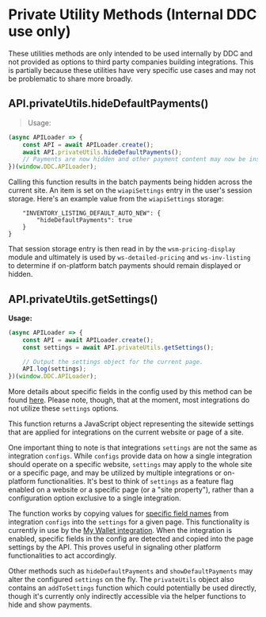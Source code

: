 # Private Utility Methods (Internal DDC use only)

These utilities methods are only intended to be used internally by DDC and not provided as options to third party companies building integrations. This is partially because these utilities have very specific use cases and may not be problematic to share more broadly.

## API.privateUtils.hideDefaultPayments()

> Usage:

```javascript
(async APILoader => {
	const API = await APILoader.create();
	await API.privateUtils.hideDefaultPayments();
	// Payments are now hidden and other payment content may now be inserted.
})(window.DDC.APILoader);
```

Calling this function results in the batch payments being hidden across the current site. An item is set on the `wiapiSettings` entry in the user's session storage. Here's an example value from the `wiapiSettings` storage:

```{
    "INVENTORY_LISTING_DEFAULT_AUTO_NEW": {
        "hideDefaultPayments": true
    }
}
```

That session storage entry is then read in by the `wsm-pricing-display` module and ultimately is used by `ws-detailed-pricing` and `ws-inv-listing` to determine if on-platform batch payments should remain displayed or hidden.

## API.privateUtils.getSettings()

**Usage:**

```javascript
(async APILoader => {
	const API = await APILoader.create();
	const settings = await API.privateUtils.getSettings();

	// Output the settings object for the current page.
	API.log(settings);
})(window.DDC.APILoader);
```

More details about specific fields in the config used by this method can be found [here](https://ghe.coxautoinc.com/DDC-WebPlatform/ddc-js-api/blob/master/src/utils/settings.js#L9). Please note, though, that at the moment, most integrations do not utilize these `settings` options.

This function returns a JavaScript object representing the sitewide settings that are applied for integrations on the current website or page of a site.

One important thing to note is that integrations `settings` are not the same as integration `configs`. While `configs` provide data on how a single integration should operate on a specific website, `settings` may apply to the whole site or a specific page, and may be utilized by multiple integrations or on-platform functionalities. It's best to think of `settings` as a feature flag enabled on a website or a specific page (or a "site property"), rather than a configuration option exclusive to a single integration.

The function works by copying values for [specific field names](https://ghe.coxautoinc.com/DDC-WebPlatform/ddc-js-api/blob/master/src/utils/settings.js#L9) from integration `configs` into the `settings` for a given page. This functionality is currently in use by the [My Wallet integration](https://ghe.coxautoinc.com/DDC-WebPlatform/ddc-mywallet-integration). When the integration is enabled, specific fields in the config are detected and copied into the page settings by the API. This proves useful in signaling other platform functionalities to act accordingly.

Other methods such as `hideDefaultPayments` and `showDefaultPayments` may alter the configured `settings` on the fly. The `privateUtils` object also contains an `addToSettings` function which could potentially be used directly, though it's currently only indirectly accessible via the helper functions to hide and show payments.

